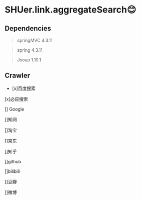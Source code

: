 # SHUer.link.aggregateSearch:blush:
## Dependencies
 > springMVC 4.3.11

 > spring 4.3.11

 > Jsoup 1.10.1
## Crawler
- [x]百度搜索

 [x]必应搜索

 [] Google

 []知网

 []淘宝

 []京东

 []知乎

 []github

 []bilibili

 []豆瓣

 []微博
